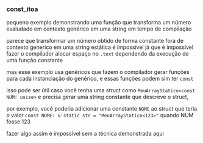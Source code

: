 
### const_itoa
pequeno exemplo demonstrando uma função que transforma um número evaludado em contexto genérico em uma string em tempo de compilação

parece que transformar um número obtido de forma constante fora de contexto generico em uma string estática é impossível já que é impossível fazer o compilador alocar espaço no `.text` dependendo da execução de uma função constante

mas esse exemplo usa genéricos que fazem o compilador gerar funções para cada instanciação do genérico, e essas funções podem sim ter `const`

isso pode ser útil caso você tenha uma struct como `MeuArrayStatico<const NUM: usize>` e precisa gerar uma string constante que descreve o struct,

por exemplo, você poderia adicionar uma constante `NOME` ao struct que teria o valor `const NOME: &'static str = "MeuArrayStatico<123>"` quando NUM fosse 123

fazer algo assim é impossível sem a técnica demonstrada aqui
